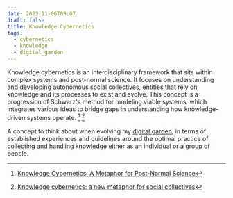 ```yaml
---
date: 2023-11-06T09:07
draft: false
title: Knowledge Cybernetics
tags:
  - cybernetics
  - knowledge
  - digital_garden
---
```

Knowledge cybernetics is an interdisciplinary framework that sits within complex systems and post-normal science. It focuses on understanding and developing autonomous social collectives, entities that rely on knowledge and its processes to exist and evolve. This concept is a progression of Schwarz's method for modeling viable systems, which integrates various ideas to bridge gaps in understanding how knowledge-driven systems operate. [^1] [^2]

A concept to think about when evolving my [digital garden](digital_garden.md), in terms of established experiences and guidelines around the optimal practice of collecting and handling knowledge either as an individual or a group of people.

[^1]: [Knowledge Cybernetics: A Metaphor for Post-Normal Science](https://www.igi-global.com/chapter/knowledge-cybernetics-metaphor-post-normal/39329)

[^2]: [Knowledge cybernetics: a new metaphor for social collectives](https://www.tandfonline.com/doi/abs/10.1386/jots.3.1.19/1)